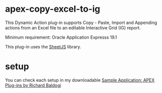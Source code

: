 # apex-copy-excel-to-ig

This Dynamic Action plug-in supports Copy - Paste, Import and Appending actions from an Excel file to an editable Interactive Grid (IG) report.

Minimum requirement: Oracle Application Expresss 19.1

This plug-in uses the <a href="https://sheetjs.com/" rel="nofollow">SheetJS</a> library.

# setup

You can check each setup in my downloadable <a href="https://github.com/baldogiRichard/plug-in-site" rel="nofollow">Sample Application: APEX Plug-ins by Richard Baldogi</a>
